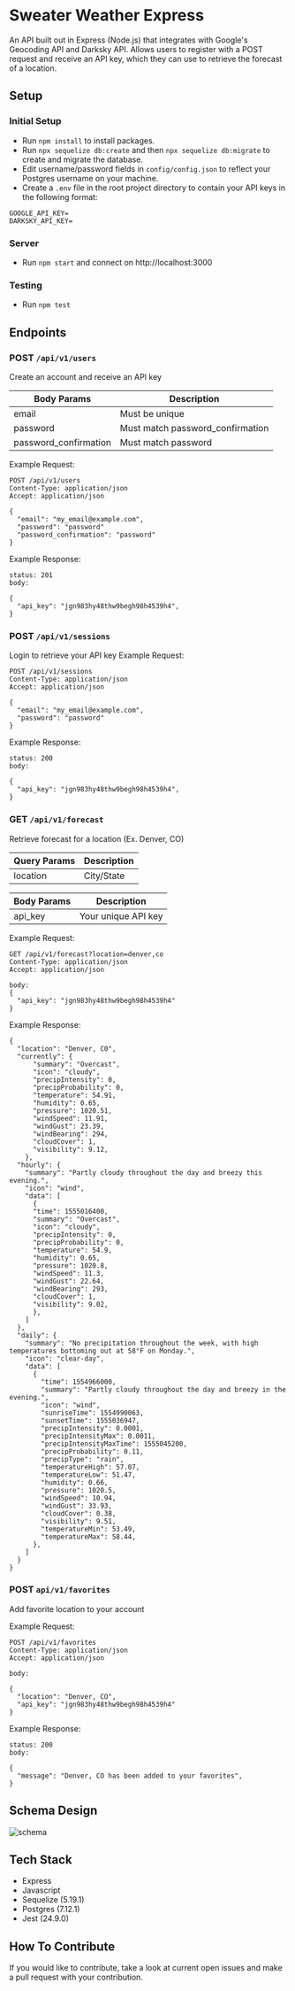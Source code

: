 # Sweater Weather Express
An API built out in Express (Node.js) that integrates with Google's Geocoding API and Darksky API.  Allows users to register with a POST request and receive an API key, which they can use to retrieve the forecast of a location.

## Setup
### Initial Setup
- Run `npm install` to install packages.
- Run `npx sequelize db:create` and then `npx sequelize db:migrate` to create and migrate the database.
- Edit username/password fields in `config/config.json` to reflect your Postgres username on your machine.
- Create a `.env` file in the root project directory to contain your API keys in the following format:
```
GOOGLE_API_KEY=
DARKSKY_API_KEY=
```

### Server
- Run `npm start` and connect on http://localhost:3000

### Testing
- Run `npm test`

## Endpoints
### POST `/api/v1/users`
Create an account and receive an API key

| Body Params | Description                                |
|------------|--------------------------------------------|
| email       | Must be unique        |
| password | Must match password_confirmation        |
| password_confirmation | Must match password        |

Example Request:
```
POST /api/v1/users
Content-Type: application/json
Accept: application/json

{
  "email": "my_email@example.com",
  "password": "password"
  "password_confirmation": "password"
}
```

Example Response: 
```
status: 201
body:

{
  "api_key": "jgn983hy48thw9begh98h4539h4",
}
```

### POST `/api/v1/sessions`
Login to retrieve your API key
Example Request: 
```
POST /api/v1/sessions
Content-Type: application/json
Accept: application/json

{
  "email": "my_email@example.com",
  "password": "password"
}
```

Example Response:
```
status: 200
body:

{
  "api_key": "jgn983hy48thw9begh98h4539h4",
}
```

### GET `/api/v1/forecast`
Retrieve forecast for a location (Ex. Denver, CO)

| Query Params  | Description                                |
|------------|--------------------------------------------|
| location       | City/State        |

| Body Params  | Description                                |
|------------|--------------------------------------------|
| api_key       | Your unique API key        |

Example Request:
```
GET /api/v1/forecast?location=denver,co
Content-Type: application/json
Accept: application/json

body:
{
  "api_key": "jgn983hy48thw9begh98h4539h4"
}
```

Example Response:
```
{
  "location": "Denver, C0",
  "currently": {
      "summary": "Overcast",
      "icon": "cloudy",
      "precipIntensity": 0,
      "precipProbability": 0,
      "temperature": 54.91,
      "humidity": 0.65,
      "pressure": 1020.51,
      "windSpeed": 11.91,
      "windGust": 23.39,
      "windBearing": 294,
      "cloudCover": 1,
      "visibility": 9.12,
    },
  "hourly": {
    "summary": "Partly cloudy throughout the day and breezy this evening.",
    "icon": "wind",
    "data": [
      {
      "time": 1555016400,
      "summary": "Overcast",
      "icon": "cloudy",
      "precipIntensity": 0,
      "precipProbability": 0,
      "temperature": 54.9,
      "humidity": 0.65,
      "pressure": 1020.8,
      "windSpeed": 11.3,
      "windGust": 22.64,
      "windBearing": 293,
      "cloudCover": 1,
      "visibility": 9.02,
      },
    ]
  },
  "daily": {
    "summary": "No precipitation throughout the week, with high temperatures bottoming out at 58°F on Monday.",
    "icon": "clear-day",
    "data": [
      {
        "time": 1554966000,
        "summary": "Partly cloudy throughout the day and breezy in the evening.",
        "icon": "wind",
        "sunriseTime": 1554990063,
        "sunsetTime": 1555036947,
        "precipIntensity": 0.0001,
        "precipIntensityMax": 0.0011,
        "precipIntensityMaxTime": 1555045200,
        "precipProbability": 0.11,
        "precipType": "rain",
        "temperatureHigh": 57.07,
        "temperatureLow": 51.47,
        "humidity": 0.66,
        "pressure": 1020.5,
        "windSpeed": 10.94,
        "windGust": 33.93,
        "cloudCover": 0.38,
        "visibility": 9.51,
        "temperatureMin": 53.49,
        "temperatureMax": 58.44,
      },
    ]
  }
}
```
### POST `api/v1/favorites`
Add favorite location to your account

Example Request:
```
POST /api/v1/favorites
Content-Type: application/json
Accept: application/json

body:

{
  "location": "Denver, CO",
  "api_key": "jgn983hy48thw9begh98h4539h4"
}
```

Example Response:
```
status: 200
body:

{
  "message": "Denver, CO has been added to your favorites",
}
```

## Schema Design
![schema](https://i.imgur.com/4SAknRo.png)

## Tech Stack
- Express
- Javascript
- Sequelize (5.19.1)
- Postgres (7.12.1)
- Jest (24.9.0)

## How To Contribute
If you would like to contribute, take a look at current open issues and make a pull request with your contribution.
